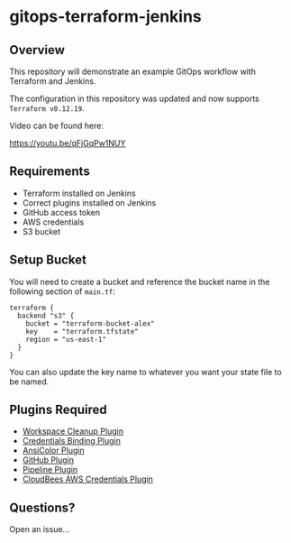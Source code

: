 # gitops-terraform-jenkins

## Overview

This repository will demonstrate an example GitOps workflow with Terraform and Jenkins.

The configuration in this repository was updated and now supports `Terraform v0.12.19`.

Video can be found here:

https://youtu.be/qFjGqPw1NUY

## Requirements

* Terraform installed on Jenkins
* Correct plugins installed on Jenkins
* GitHub access token
* AWS credentials
* S3 bucket

## Setup Bucket

You will need to create a bucket and reference the bucket name in the following section of `main.tf`:

```
terraform {
  backend "s3" {
    bucket = "terraform-bucket-alex"
    key    = "terraform.tfstate"
    region = "us-east-1"
  }
}
```

You can also update the key name to whatever you want your state file to be named.

## Plugins Required

* [Workspace Cleanup Plugin](https://wiki.jenkins.io/display/JENKINS/Workspace+Cleanup+Plugin)
* [Credentials Binding Plugin](https://wiki.jenkins.io/display/JENKINS/Credentials+Binding+Plugin)
* [AnsiColor Plugin](https://wiki.jenkins.io/display/JENKINS/AnsiColor+Plugin)
* [GitHub Plugin](https://wiki.jenkins.io/display/JENKINS/GitHub+Plugin)
* [Pipeline Plugin](https://wiki.jenkins.io/display/JENKINS/Pipeline+Plugin)
* [CloudBees AWS Credentials Plugin](https://wiki.jenkins.io/display/JENKINS/CloudBees+AWS+Credentials+Plugin)

## Questions?

Open an issue...
